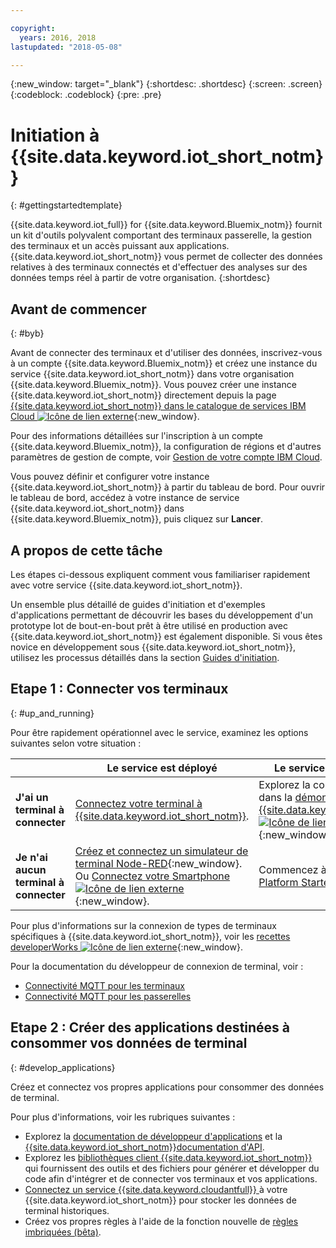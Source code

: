 ```yaml
---

copyright:
  years: 2016, 2018
lastupdated: "2018-05-08"

---
```


{:new_window: target="_blank"}
{:shortdesc: .shortdesc}
{:screen: .screen}
{:codeblock: .codeblock}
{:pre: .pre}

# Initiation à {{site.data.keyword.iot_short_notm}}
{: #gettingstartedtemplate}

{{site.data.keyword.iot_full}} for {{site.data.keyword.Bluemix_notm}} fournit un kit d'outils polyvalent comportant des terminaux passerelle, la gestion des terminaux et un accès puissant aux applications. {{site.data.keyword.iot_short_notm}} vous permet de collecter des données relatives à des terminaux connectés et d'effectuer des analyses sur des données temps réel à partir de votre organisation.
{:shortdesc}

## Avant de commencer
{: #byb}

Avant de connecter des terminaux et d'utiliser des données, inscrivez-vous à un compte {{site.data.keyword.Bluemix_notm}} et créez une instance du service {{site.data.keyword.iot_short_notm}} dans votre organisation {{site.data.keyword.Bluemix_notm}}. Vous pouvez créer une instance {{site.data.keyword.iot_short_notm}} directement depuis la page [{{site.data.keyword.iot_short_notm}} dans le catalogue de services IBM Cloud ![Icône de lien externe](../../icons/launch-glyph.svg "Icône de lien externe")](https://console.{DomainName}/catalog/services/internet-of-things-platform/){:new_window}.  

Pour des informations détaillées sur l'inscription à un compte {{site.data.keyword.Bluemix_notm}}, la configuration de régions et d'autres paramètres de gestion de compte, voir [Gestion de votre compte IBM Cloud](https://console.ng.bluemix.net/docs/admin/account.html#signup).

Vous pouvez définir et configurer votre instance {{site.data.keyword.iot_short_notm}} à partir du tableau de bord. Pour ouvrir le tableau de bord, accédez à votre instance de service {{site.data.keyword.iot_short_notm}} dans {{site.data.keyword.Bluemix_notm}}, puis cliquez sur **Lancer**.

## A propos de cette tâche

Les étapes ci-dessous expliquent comment vous familiariser rapidement avec votre service {{site.data.keyword.iot_short_notm}}.

Un ensemble plus détaillé de guides d'initiation et d'exemples d'applications permettant de découvrir les bases du développement d'un prototype Iot de bout-en-bout prêt à être utilisé en production avec {{site.data.keyword.iot_short_notm}} est également disponible. Si vous êtes novice en développement sous {{site.data.keyword.iot_short_notm}}, utilisez les processus détaillés dans la section [Guides d'initiation](https://console.bluemix.net/docs/services/IoT/getting_started/getting-started-iot-overview.html#getting-started).

## Etape 1 : Connecter vos terminaux
{: #up_and_running}

Pour être rapidement opérationnel avec le service, examinez les options suivantes selon votre situation :

|  |   Le service est déployé | Le service n'est pas déployé
 | -------------| ------------- | -------------
  |**J'ai un terminal à connecter** | [Connectez votre terminal à {{site.data.keyword.iot_short_notm}}](iotplatform_task.html#iotplatform_task).| Explorez la connexion de terminal dans la [démonstration Play with {{site.data.keyword.iot_short_notm}} ![Icône de lien externe](../../icons/launch-glyph.svg "Icône de lien externe")](http://discover-iot.eu-gb.mybluemix.net/?cm_mc_uid=44491599487314618721024&cm_mc_sid_50200000=1462798151#/play){:new_window}.
  |**Je n'ai aucun terminal à connecter** | [Créez et connectez un simulateur de terminal Node-RED](nodereddevice_sample.html){:new_window}. Ou [Connectez votre Smartphone ![Icône de lien externe](../../icons/launch-glyph.svg "Icône de lien externe")](http://discover-iot.eu-gb.mybluemix.net/?cm_mc_uid=44491599487314618721024&cm_mc_sid_50200000=1462798151#/play/device/smartphone){:new_window}. | Commencez à utiliser [Watson IoT Platform Starter](https://console.bluemix.net/docs/starters/IoT-starter/iot500.html).
  
Pour plus d'informations sur la connexion de types de terminaux spécifiques à {{site.data.keyword.iot_short_notm}}, voir les [recettes developerWorks ![Icône de lien externe](../../icons/launch-glyph.svg "External link icon")](https://developer.ibm.com/recipes/tutorials/category/internet-of-things-iot/){:new_window}.  

Pour la documentation du développeur de connexion de terminal, voir :
- [Connectivité MQTT pour les terminaux](devices/mqtt.html)
- [Connectivité MQTT pour les passerelles](gateways/mqtt.html)

<!--
## Step 2: Analyze your device data
{: #analyzing_data}
Start exploring the real-time data that the devices are sending to {{site.data.keyword.iot_short_notm}}.
{{site.data.keyword.iot_short_notm}} includes the following analytics tools:  
- [Boards and cards](data_visualization.html) to visualize your real-time device data.
- [Rules and actions](analytics.html) that are triggered by real-time device data.
For a quick getting started example, see the [Using Rules and Actions with IBM Watson IoT Platform Cloud Analytics ![External link icon](../../icons/launch-glyph.svg "External link icon")](https://developer.ibm.com/recipes/tutorials/using-rules-and-actions-with-ibm-watson-iot-platform-cloud-analytics/){:new_window} developerWorks recipe.
-->

## Etape 2 : Créer des applications destinées à consommer vos données de terminal
{: #develop_applications}

Créez et connectez vos propres applications pour consommer des données de terminal.

Pour plus d'informations, voir les rubriques suivantes :   
- Explorez la [documentation de développeur d'applications](applications/api.html) et la [{{site.data.keyword.iot_short_notm}}documentation d'API](reference/api.html).
- Explorez les [bibliothèques client {{site.data.keyword.iot_short_notm}} ](iot_platform_client_lib.html) qui fournissent des outils et des fichiers pour générer et développer du code afin d'intégrer et de connecter vos terminaux et vos applications.
- [Connectez un service {{site.data.keyword.cloudantfull}} ](cloudant_connector.html) à votre {{site.data.keyword.iot_short_notm}} pour stocker les données de terminal historiques.
- Créez vos propres règles à l'aide de la fonction nouvelle de [règles imbriquées (bêta)](information_management/im_rules.html).
